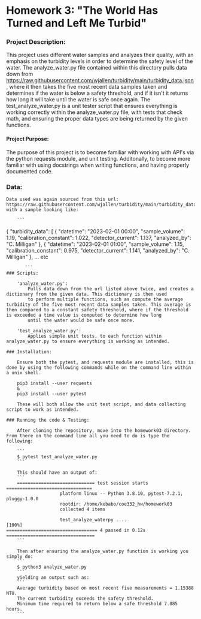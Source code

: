 # Homework 3: "The World Has Turned and Left Me Turbid" 

### Project Description:
This project uses different water samples and analyzes their quality, with an emphasis on the turbidity levels in order to determine the safety level of the water. The analyze_water.py file contained within this directory pulls data down from https://raw.githubusercontent.com/wjallen/turbidity/main/turbidity_data.json, where it then takes the five most recent data samples taken and determines if the water is below a safety threshold, and if it isn't it returns how long it will take until the water is safe once again. The test_analyze_water.py is a unit tester script that ensures everything is working correctly within the analyze_water.py file, with tests that check math, and ensuring the proper data types are being returned by the given functions.

#### Project Purpose:
The purpose of this project is to become familiar with working with API's via the python requests module, and unit testing. Additonally, to become more familiar with
using docstrings when writing functions, and having properly documented code.

### Data:

    Data used was again sourced from this url: https://raw.githubusercontent.com/wjallen/turbidity/main/turbidity_data.json, with a sample looking like:

        ```
{
  "turbidity_data": [
    {
      "datetime": "2023-02-01 00:00",
      "sample_volume": 1.19,
      "calibration_constant": 1.022,
      "detector_current": 1.137,
      "analyzed_by": "C. Milligan"
    },
    {
      "datetime": "2023-02-01 01:00",
      "sample_volume": 1.15,
      "calibration_constant": 0.975,
      "detector_current": 1.141,
      "analyzed_by": "C. Milligan"
    },
    ... etc
```
       ```
### Scripts:

    'analyze_water.py':
        Pulls data down from the url listed above twice, and creates a dictionary from the given data. This dictionary is then used
        to perform multiple functions, such as compute the average turbidity of the five most recent data samples taken. This average is then compared to a constant safety threshold, where if the threshold is exceeded a time value is computed to determine how long
        until the water would be safe once more.

    'test_analyze_water.py':
        Applies simple unit tests, to each function within analyze_water.py to ensure everything is working as intended.

### Installation:

    Ensure both the pytest, and requests module are installed, this is done by using the following commands while on the command line within a unix shell.

    pip3 install --user requests
    &
    pip3 install --user pytest

    These will both allow the unit test script, and data collecting script to work as intended.

### Running the code & Testing:

    After cloning the repository, move into the homework03 directory. From there on the command line all you need to do is type the following:

    ``` 
    $ pytest test_analyze_water.py
    ```

    This should have an output of:
    ```
    ============================= test session starts ================================
                    platform linux -- Python 3.8.10, pytest-7.2.1, pluggy-1.0.0
                    rootdir: /home/kebabo/coe332_hw/homework03
                    collected 4 items                                                                                                                                         

                    test_analyze_waterpy ....                                                                                                                                                                                               [100%]
================================== 4 passed in 0.12s =================================
    ```

    Then after ensuring the analyze_water.py function is working you simply do:
    ```
    $ python3 analyze_water.py
    ```
    yielding an output such as:
    ```
    Average turbidity based on most recent five measurements = 1.15388 NTU.
    The current turbidity exceeds the safety threshold.
    Minimum time required to return below a safe threshold 7.085 hours.
    ```
